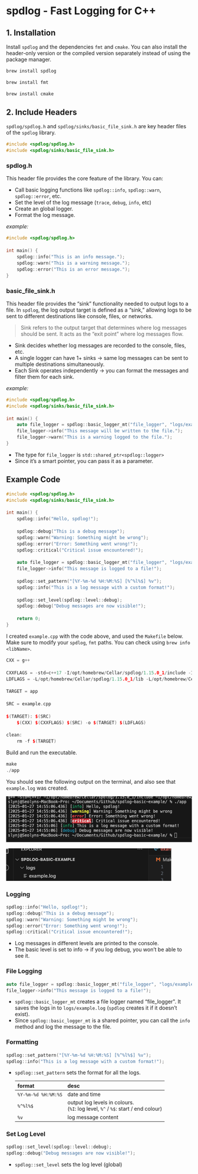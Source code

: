 # spdlog - Fast Logging for C++

## 1. Installation

Install `spdlog` and the dependencies `fmt` and `cmake`. You can also install the header-only version or the compiled version separately instead of using the package manager.

```bash
brew install spdlog
```

```bash
brew install fmt
```

```bash
brew install cmake
```

## 2. Include Headers

`spdlog/spdlog.h` and `spdlog/sinks/basic_file_sink.h` are key header files of the `spdlog` library.

```cpp
#include <spdlog/spdlog.h>
#include <spdlog/sinks/basic_file_sink.h>
```

### spdlog.h

This header file provides the core feature of the library. You can:

- Call basic logging functions like `spdlog::info`, `spdlog::warn`, `spdlog::error`, etc.
- Set the level of the log message (`trace`, `debug`, `info`, etc)
- Create an global logger.
- Format the log message.

*example:*

```cpp
#include <spdlog/spdlog.h>

int main() {
    spdlog::info("This is an info message.");
    spdlog::warn("This is a warning message.");
    spdlog::error("This is an error message.");
}
```

### basic_file_sink.h

This header file provides the “sink” functionality needed to output logs to a file. In `spdlog`, the log output target is defined as a “sink,” allowing logs to be sent to different destinations like console, files, or networks.

> Sink refers to the output target that determines where log messages should be sent. It acts as the “exit point” where log messages flow.
> 
- Sink decides whether log messages are recorded to the console, files, etc.
- A single logger can have 1+ sinks → same log messages can be sent to multiple destinations simultaneously.
- Each Sink operates independently → you can format the messages and filter them for each sink.

*example:*

```cpp
#include <spdlog/spdlog.h>
#include <spdlog/sinks/basic_file_sink.h>

int main() {
    auto file_logger = spdlog::basic_logger_mt("file_logger", "logs/example.log");
    file_logger->info("This message will be written to the file.");
    file_logger->warn("This is a warning logged to the file.");
}
```

- The type for `file_logger` is `std::shared_ptr<spdlog::logger>`
- Since it’s a smart pointer, you can pass it as a parameter.

## Example Code

```cpp
#include <spdlog/spdlog.h>
#include <spdlog/sinks/basic_file_sink.h>

int main() {
    spdlog::info("Hello, spdlog!");

    spdlog::debug("This is a debug message"); 
    spdlog::warn("Warning: Something might be wrong");
    spdlog::error("Error: Something went wrong!");
    spdlog::critical("Critical issue encountered!");

    auto file_logger = spdlog::basic_logger_mt("file_logger", "logs/example.log");
    file_logger->info("This message is logged to a file!");

    spdlog::set_pattern("[%Y-%m-%d %H:%M:%S] [%^%l%$] %v");
    spdlog::info("This is a log message with a custom format!");

    spdlog::set_level(spdlog::level::debug);
    spdlog::debug("Debug messages are now visible!");

    return 0;
}
```

I created `example.cpp` with the code above, and used the `Makefile` below. Make sure to modify your `spdlog`, `fmt` paths. You can check using `brew info <libName>`.

```cpp
CXX = g++

CXXFLAGS = -std=c++17 -I/opt/homebrew/Cellar/spdlog/1.15.0_1/include -I/opt/homebrew/Cellar/fmt/11.1.3/include
LDFLAGS = -L/opt/homebrew/Cellar/spdlog/1.15.0_1/lib -L/opt/homebrew/Cellar/fmt/11.1.3/lib -lspdlog -lfmt

TARGET = app

SRC = example.cpp

$(TARGET): $(SRC)
	$(CXX) $(CXXFLAGS) $(SRC) -o $(TARGET) $(LDFLAGS)

clean:
	rm -f $(TARGET)
```

Build and run the executable.

```cpp
make
./app
```

You should see the following output on the terminal, and also see that `example.log` was created.

![image.png](spdlog%20-%20Fast%20Logging%20for%20C++%20188011ff45b980fbaf27d4fbf13f449d/image.png)

![image.png](spdlog%20-%20Fast%20Logging%20for%20C++%20188011ff45b980fbaf27d4fbf13f449d/image%201.png)

### Logging

```cpp
spdlog::info("Hello, spdlog!");
spdlog::debug("This is a debug message");
spdlog::warn("Warning: Something might be wrong");
spdlog::error("Error: Something went wrong!");
spdlog::critical("Critical issue encountered!");
```

- Log messages in different levels are printed to the console.
- The basic level is set to info → if you log debug, you won’t be able to see it.

### File Logging

```cpp
auto file_logger = spdlog::basic_logger_mt("file_logger", "logs/example.log");
file_logger->info("This message is logged to a file!");
```

- `spdlog::basic_logger_mt` creates a file logger named “file_logger". It saves the logs in to `logs/example.log` (`spdlog` creates it if it doesn’t exist).
- Since `spdlog::basic_logger_mt` is a shared pointer, you can call the `info` method and log the message to the file.

### Formatting

```cpp
spdlog::set_pattern("[%Y-%m-%d %H:%M:%S] [%^%l%$] %v");
spdlog::info("This is a log message with a custom format!");
```

- `spdlog::set_pattern` sets the format for all the logs.
    
    | format | desc |
    | --- | --- |
    | `%Y-%m-%d %H:%M:%S` | date and time |
    | `%^%l%$` | output log levels in colours. <br> (`%I`: log level, `%^` / `%$`: start / end colour) |
    | `%v` | log message content |

### Set Log Level

```cpp
spdlog::set_level(spdlog::level::debug);
spdlog::debug("Debug messages are now visible!");
```

- `spdlog::set_level` sets the log level (global)